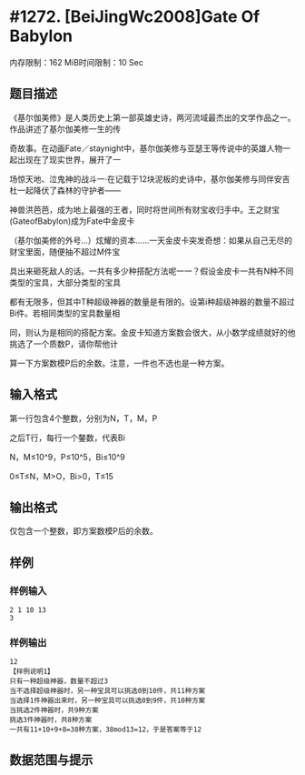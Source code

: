 # #1272. [BeiJingWc2008]Gate Of Babylon

内存限制：162 MiB时间限制：10 Sec

## 题目描述

《基尔伽美修》是人类历史上第一部英雄史诗，两河流域最杰出的文学作品之一。作品讲述了基尔伽美修一生的传

奇故事。在动画Fate／staynight中，基尔伽美修与亚瑟王等传说中的英雄人物一起出现在了现实世界，展开了一

场惊天地、泣鬼神的战斗一&middot;在记载于12块泥板的史诗中，基尔伽美修与同伴安吉杜一起降伏了森林的守护者&mdash;&mdash;

神兽洪芭芭，成为地上最强的王者，同时将世间所有财宝收归手中。王之财宝(GateofBabylon)成为Fate中金皮卡

（基尔伽美修的外号&hellip;）炫耀的资本&hellip;&hellip;一天金皮卡突发奇想：如果从自己无尽的财宝里面，随便抽不超过M件宝

具出来砸死敌人的话。一共有多少种搭配方法呢一一？假设金皮卡一共有N种不同类型的宝具，大部分类型的宝具

都有无限多，但其中T种超级神器的数量是有限的。设第i种超级神器的数量不超过Bi件。若相同类型的宝具数量相

同，则认为是相同的搭配方案。金皮卡知道方案数会很大，从小数学成绩就好的他挑选了一个质数P，请你帮他计

算一下方案数模P后的余数。注意，一件也不选也是一种方案。

## 输入格式

第一行包含4个整数，分别为N，T，M，P

之后T行，每行一个鏊数，代表Bi

N，M&le;10^9，P&le;10^5，Bi&le;10^9

0&le;T&le;N，M>O，Bi>0，T&le;15

## 输出格式

仅包含一个整数，即方案数模P后的余数。

## 样例

### 样例输入

    
    2 1 10 13
    3
    

### 样例输出

    
    12
    【样例说明1】
    只有一种超级神器，数量不超过3
    当不选择超级神器时，另一种宝具可以挑选0到10件，共11种方案
    当选择1件神器出来时，另一种宝具可以挑选0到9件，共10种方案
    当挑选2件神器时，共9种方案
    挑选3件神器时，共8种方案
    一共有11+10+9+8=38种方案，38mod13=12，于是答案等于12
    
    

## 数据范围与提示
